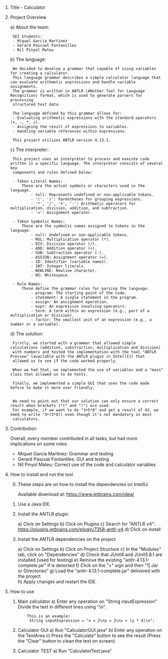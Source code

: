 1. Title - Calculator

2. Project Overview

	a) About the team:

		GEI Students:
		- Miquel Garcia Martinez
		- Gerard Pascual Fontanilles
		- Nil Pinyol Mateu


	b) The language:

		We decided to develop a grammar that capable of using variables for creating a calculator.
		This language grammar describes a simple calculator language that can evaluate arithmetic expressions and handle variable assignments. 
		The grammar is written in ANTLR (ANother Tool for Language Recognition) format, which is used to generate parsers for processing 
		structured text data.

		The language defined by this grammar allows for:
		- Evaluating arithmetic expressions with the standard operators (+, -, *, /).
		- Assigning the result of expressions to variables.
		- Handling variable references within expressions.

		This project utilizes ANTLR version 4.13.1.

	c) The interpreter:

		This project uses an interpreter to process and execute code written in a specific language. The interpreter consists of several key 
		components and rules defined below:

		· Token Literal Names:
			These are the actual symbols or characters used in the language.
				- null: Represents undefined or non-applicable tokens.
				- '(', ')': Parentheses for grouping expressions.
				- '*', '/', '+', '-': Arithmetic operators for multiplication, division, addition, and subtraction.
				- '=': Assignment operator.

		· Token Symbolic Names:
			These are the symbolic names assigned to tokens in the language.
				- null: Undefined or non-applicable tokens.
				- MUL: Multiplication operator (*).
				- DIV: Division operator (/).
				- ADD: Addition operator (+).
				- SUB: Subtraction operator (-).
				- ASSIGN: Assignment operator (=).
				- ID: Identifier (variable names).
				- INT: Integer literals.
				- NEWLINE: Newline character.
				- WS: Whitespace.

		· Rule Names:
			These define the grammar rules for parsing the language.
				- program: The starting point of the code.
				- statement: A single statement in the program.
				- assign: An assignment operation.
				- expr: An expression involving operators.
				- term: A term within an expression (e.g., part of a multiplication or division).
				- factor: The smallest unit of an expression (e.g., a number or a variable).


	d) The solution:

		Firstly, we started with a grammar that allowed simple calculations (addition, substraction, multiplication and division)
		with numbers and tested the implementation with the tool "ANTLR Preview" (available with the ANTLR plugin in IntellIJ) that
		allowed us to see if the code worked properly.

		When we had that, we implemented the use of variables and a "main" class that allowed us to do tests.

		Finally, we implemented a simple GUI that uses the code made before to make it more user friendly.

		
		We need to point out that our solution can only ensure a correct result when brackets ("(" and ")") are used.
		For example, if we want to do "3+5*8" and get a result of 43, we need to write "3+(5*8)) even though it's not mandatory in most 
		calculators.

3. Contribution

	Overall, every member contributed in all tasks, but had more implications on some roles:

	- Miquel Garcia Martinez: Grammar and testing
	- Gerard Pascual Fontanilles: GUI and testing
	- Nil Pinyol Mateu: Correct use of the code and calculator variables


4. How to install and run the tool

   	0) These steps are on how to install the dependencies on IntellIJ.

   	   Available download at:
			https://www.jetbrains.com/idea/

	2) Use a Java IDE.
	
	3) Install the ANTLR plugin

		a) Click on Settings
		b) Click on Plugins
		c) Search for "ANTLR v4": https://plugins.jetbrains.com/plugin/7358-antlr-v4
		d) Click on install

	4) Install the ANTLR dependencies on the project

		a) Click on Settings
		b) Click on Project Structure
		c) In the "Modules" tab, click on "Dependencies"
		d) Check that JUnit4 and JUnit5.8.1 are installed (used for testing)
		e) Remove the existing "antlr-4.13.1-complete.jar" if is detected
		f) Click on the "+" sign and then "1| Jar or Directories"
		g) Load the "antlr-4.13.1-complete.jar" delivered with the project		
		h) Apply changes and restart the IDE.

6. How to use

	1) Main calculator
   		a) Enter any operation on "String inputExpression"
    		   Divide the text in different lines using "\n".
    
    		   This is an example:
    			String inputExpression = "x = 2\ny = 3\nx + (y * 4)\n";

	3) Calculator GUI
		a) Run "CalculatorGUI.java"
		b) Enter any operation on the TextArea
		c) Press the "Calculate" button to see the result
		  (Press the "Clear" button to clean the text on screen).

	5) Calculator TEST
 		a) Run "CalculatorTest.java"

 




